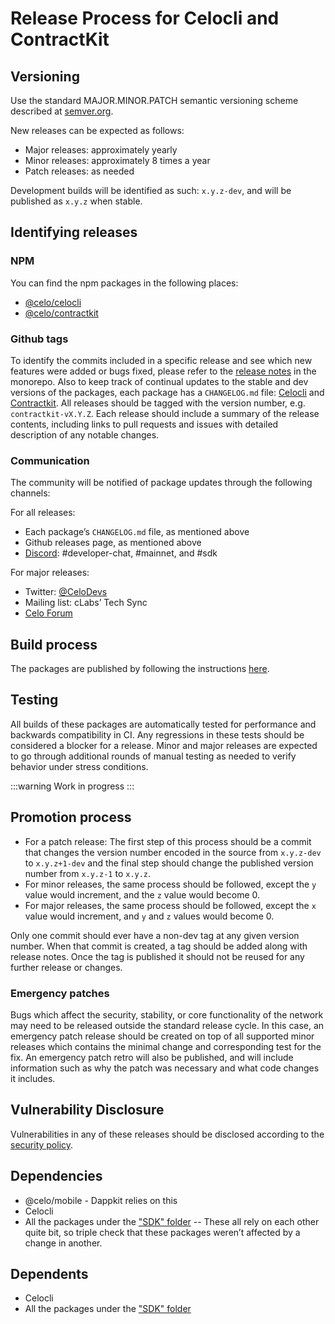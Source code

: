 # Release Process for Celocli and ContractKit

## Versioning

Use the standard MAJOR.MINOR.PATCH semantic versioning scheme described at [semver.org](http://semver.org).

New releases can be expected as follows:

* Major releases: approximately yearly
* Minor releases: approximately 8 times a year
* Patch releases: as needed

Development builds will be identified as such: `x.y.z-dev`, and will be published as `x.y.z` when stable. 

## Identifying releases

### NPM

You can find the npm packages in the following places:

* [@celo/celocli](https://www.npmjs.com/package/@celo/celocli)
* [@celo/contractkit](https://www.npmjs.com/package/@celo/contractkit)

### Github tags

To identify the commits included in a specific release and see which new features were added or bugs fixed, please refer to the [release notes](https://github.com/celo-org/celo-monorepo/releases) in the monorepo. Also to keep track of continual updates to the stable and dev versions of the packages, each package has a `CHANGELOG.md` file: [Celocli](https://github.com/celo-org/celo-monorepo/blob/master/packages/cli/CHANGELOG.md) and [Contractkit](https://github.com/celo-org/celo-monorepo/blob/master/packages/sdk/CHANGELOG.md).
All releases should be tagged with the version number, e.g. `contractkit-vX.Y.Z`. Each release should include a summary of the release contents, including links to pull requests and issues with detailed description of any notable changes.

### Communication

The community will be notified of package updates through the following channels: 

For all releases:

* Each package’s `CHANGELOG.md` file, as mentioned above
* Github releases page, as mentioned above
* [Discord](https://chat.celo.org): #developer-chat, #mainnet, and #sdk

For major releases:

* Twitter: [@CeloDevs](https://twitter.com/CeloDevs)
* Mailing list: cLabs’ Tech Sync
* [Celo Forum](https://forum.celo.org/)

## Build process

The packages are published by following the instructions [here](https://github.com/celo-org/celo-monorepo/blob/master/README-dev.md).

## Testing

All builds of these packages are automatically tested for performance and backwards compatibility in CI. Any regressions in these tests should be considered a blocker for a release.
Minor and major releases are expected to go through additional rounds of manual testing as needed to verify behavior under stress conditions.

:::warning
Work in progress
:::

## Promotion process

* For a patch release: The first step of this process should be a commit that changes the version number encoded in the source from `x.y.z-dev` to `x.y.z+1-dev` and the final step should change the published version number from `x.y.z-1`  to `x.y.z`.
* For minor releases, the same process should be followed, except the `y` value would increment, and the `z` value would become 0.
* For major releases, the same process should be followed, except the `x` value would increment, and `y` and `z` values would become 0.

Only one commit should ever have a non-dev tag at any given version number. When that commit is created, a tag should be added along with release notes. Once the tag is published it should not be reused for any further release or changes.

### Emergency patches

Bugs which affect the security, stability, or core functionality of the network may need to be released outside the standard release cycle. In this case, an emergency patch release should be created on top of all supported minor releases which contains the minimal change and corresponding test for the fix. An emergency patch retro will also be published, and will include information such as why the patch was necessary and what code changes it includes.

## Vulnerability Disclosure

Vulnerabilities in any of these releases should be disclosed according to the [security policy](https://github.com/celo-org/celo-blockchain/blob/master/SECURITY.md).

## Dependencies

* @celo/mobile - Dappkit relies on this
* Celocli
* All the packages under the ["SDK" folder](https://github.com/celo-org/celo-monorepo/tree/master/packages/sdk) -- These all rely on each other quite bit, so triple check that these packages weren’t affected by a change in another.

## Dependents

* Celocli
* All the packages under the ["SDK" folder](https://github.com/celo-org/celo-monorepo/tree/master/packages/sdk)